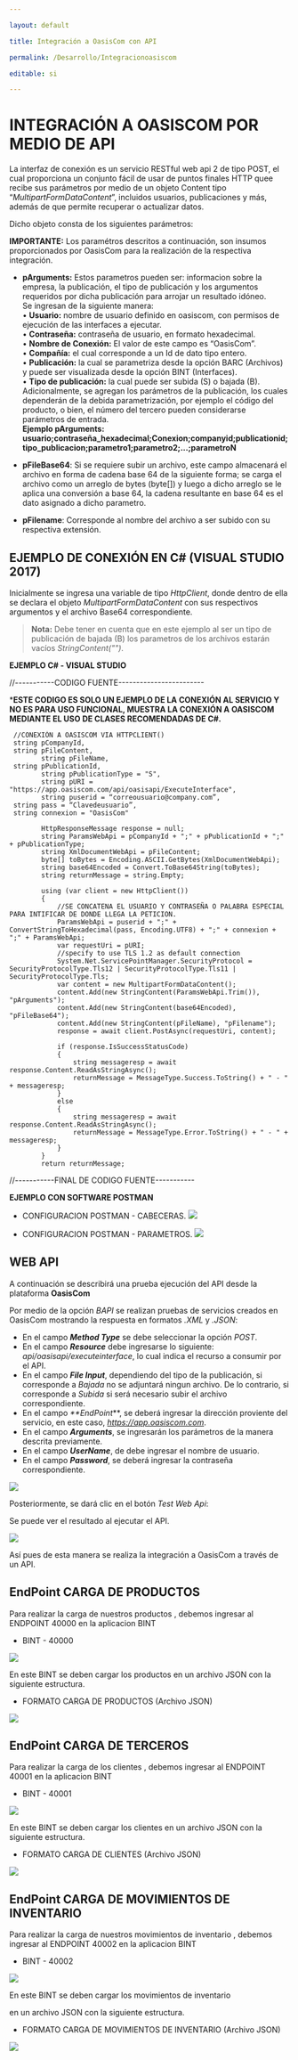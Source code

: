 ```yaml
---

layout: default  

title: Integración a OasisCom con API  

permalink: /Desarrollo/Integracionoasiscom  

editable: si  

---
```


# INTEGRACIÓN A OASISCOM POR MEDIO DE API  

La interfaz de conexión es un servicio RESTful web api 2 de tipo POST, el cual proporciona un conjunto fácil de usar de puntos finales HTTP quee recibe sus parámetros por medio de un objeto Content tipo  “_MultipartFormDataContent_”, incluidos usuarios, publicaciones y más, además de que permite recuperar o actualizar datos.  

Dicho objeto consta de los siguientes parámetros:  

**IMPORTANTE:** Los paramétros descritos a continuación, son insumos proporcionados por OasisCom para la realización de la respectiva integración.  
*  **pArguments:** Estos parametros pueden ser: informacion sobre la empresa, la publicación, el tipo de publicación y los argumentos requeridos por dicha publicación para arrojar un resultado idóneo.  
Se ingresan de la siguiente manera:  
•	**Usuario:** nombre de usuario definido en oasiscom, con permisos de ejecución de las interfaces a ejecutar.  
•	**Contraseña:** contraseña de usuario, en formato hexadecimal.  
•	**Nombre de Conexión:** El valor de este campo es “OasisCom”.  
•	**Compañía:** el cual corresponde a un Id de dato tipo entero.  
•	**Publicación:** la cual se parametriza desde la opción BARC (Archivos) y puede ser 		 visualizada desde la opción BINT (Interfaces).  
•	**Tipo de publicación:** la cual puede ser subida (S) o bajada (B).  
Adicionalmente, se agregan los parámetros de la publicación, los cuales dependerán de la debida parametrización, por ejemplo el código del producto, o bien, el número del tercero pueden considerarse parámetros de entrada.  
**Ejemplo pArguments:** 
**usuario;contraseña_hexadecimal;Conexion;companyid;publicationid;tipo_publicacion;parametro1;parametro2;...;parametroN**
        

* **pFileBase64**: Si se requiere subir un archivo, este campo almacenará el archivo en forma de cadena base 64 de la siguiente forma; se carga el archivo como un arreglo de bytes (byte[]) y luego a dicho arreglo se le aplica  una conversión a base 64, la cadena resultante en base 64 es el dato asignado a dicho parametro.

* **pFilename**: Corresponde al nombre del archivo a ser subido con su respectiva extensión.

## EJEMPLO DE CONEXIÓN EN C# (VISUAL STUDIO 2017)

Inicialmente se ingresa una variable de tipo _HttpClient_, donde dentro de ella se declara el objeto _MultipartFormDataContent_ con sus respectivos argumentos y el archivo Base64 correspondiente. 
> **Nota:** Debe tener en cuenta que en este ejemplo al ser un tipo de publicación de bajada (B) los parametros de los archivos estarán vacíos _StringContent("")_.

        
**EJEMPLO C# - VISUAL STUDIO**


//-----------CODIGO FUENTE------------------------

***ESTE CODIGO ES SOLO UN EJEMPLO DE LA CONEXIÓN AL SERVICIO Y NO ES PARA USO FUNCIONAL,
MUESTRA LA CONEXIÓN A OASISCOM MEDIANTE EL USO DE CLASES RECOMENDADAS DE C#.**

     //CONEXIÓN A OASISCOM VIA HTTPCLIENT()
     string pCompanyId,
     string pFileContent,
            string pFileName,
     string pPublicationId,
            string pPublicationType = "S",
            string pURI = "https://app.oasiscom.com/api/oasisapi/ExecuteInterface",
            string puserid = “correousuario@company.com”,
     string pass = “Clavedeusuario”,
     string connexion = "OasisCom"

            HttpResponseMessage response = null;
            string ParamsWebApi = pCompanyId + ";" + pPublicationId + ";" + pPublicationType;
            string XmlDocumentWebApi = pFileContent;
            byte[] toBytes = Encoding.ASCII.GetBytes(XmlDocumentWebApi);
            string base64Encoded = Convert.ToBase64String(toBytes);
            string returnMessage = string.Empty;

            using (var client = new HttpClient())
            {
                //SE CONCATENA EL USUARIO Y CONTRASEÑA O PALABRA ESPECIAL PARA INTIFICAR DE DONDE LLEGA LA PETICION. 
                ParamsWebApi = puserid + ";" + ConvertStringToHexadecimal(pass, Encoding.UTF8) + ";" + connexion + ";" + ParamsWebApi;
                var requestUri = pURI;
                //specify to use TLS 1.2 as default connection
                System.Net.ServicePointManager.SecurityProtocol = SecurityProtocolType.Tls12 | SecurityProtocolType.Tls11 | SecurityProtocolType.Tls;
                var content = new MultipartFormDataContent();
                content.Add(new StringContent(ParamsWebApi.Trim()), "pArguments");
                content.Add(new StringContent(base64Encoded), "pFileBase64");
                content.Add(new StringContent(pFileName), "pFilename");
                response = await client.PostAsync(requestUri, content);

                if (response.IsSuccessStatusCode)
                {
                    string messageresp = await response.Content.ReadAsStringAsync();
                    returnMessage = MessageType.Success.ToString() + " - " + messageresp;
                }
                else
                {
                    string messageresp = await response.Content.ReadAsStringAsync();
                    returnMessage = MessageType.Error.ToString() + " - " + messageresp;
                }
            }
            return returnMessage;
        
//-----------FINAL DE CODIGO FUENTE-----------

**EJEMPLO CON SOFTWARE POSTMAN** 

* CONFIGURACION POSTMAN - CABECERAS.
![](postman1.png)

* CONFIGURACION POSTMAN - PARAMETROS.
![](postman2.png)


## WEB API 

A continuación se describirá una prueba ejecución del API desde la plataforma **OasisCom** 

Por medio de la opción _BAPI_ se realizan pruebas de servicios creados en OasisCom mostrando la respuesta en formatos _.XML_ y _.JSON_: 

* En el campo _**Method Type**_ se debe seleccionar la opción _POST_.
* En el campo _**Resource**_ debe ingresarse lo siguiente: _api/oasisapi/executeinterface_, lo cual indica el recurso a consumir por el API.
* En el campo _**File Input**_, dependiendo del tipo de la publicación, si corresponde a _Bajada_ no se adjuntará ningun archivo. De lo contrario, si corresponde a _Subida_ si será necesario subir el archivo correspondiente.
* En el campo _**EndPoint_**, se deberá ingresar la dirección proviente del servicio, en este caso, _https://app.oasiscom.com_.
* En el campo _**Arguments**_, se ingresarán los parámetros de la manera descrita previamente.
* En el campo _**UserName**_, de debe ingresar el nombre de usuario.
* En el campo _**Password**_, se deberá ingresar la contraseña correspondiente.

![](InteImg2.png)

Posteriormente, se dará clic en el botón _Test Web Api_:

Se puede ver el resultado al ejecutar el API.

![](InteImg3.png)

Así pues de esta manera se realiza la integración a OasisCom a través de un API.

## EndPoint CARGA DE PRODUCTOS

Para realizar la carga de nuestros productos , debemos ingresar al ENDPOINT 40000 en la aplicacion BINT

* BINT  - 40000
  
![](BINT-40000.png)

En este BINT se deben cargar los productos en un archivo JSON con la siguiente estructura.

* FORMATO CARGA DE PRODUCTOS (Archivo JSON)
  
![](products-40000.png)


## EndPoint CARGA DE TERCEROS

Para realizar la carga de los clientes , debemos ingresar al ENDPOINT 40001 en la aplicacion BINT

* BINT  - 40001
  
![](terceros-40001.png)

En este BINT se deben cargar los clientes
 en un archivo JSON con la siguiente estructura.

* FORMATO CARGA DE CLIENTES (Archivo JSON)
  
![](cliente-40001.png)


## EndPoint CARGA DE MOVIMIENTOS DE INVENTARIO

Para realizar la carga de nuestros movimientos de inventario , debemos ingresar al ENDPOINT 40002 en la aplicacion BINT

* BINT  - 40002
  
![](bint-40002.png)

En este BINT se deben cargar los movimientos de inventario

 en un archivo JSON con la siguiente estructura.

* FORMATO CARGA DE MOVIMIENTOS DE INVENTARIO (Archivo JSON)
  
![](movimiento-40002.png)

